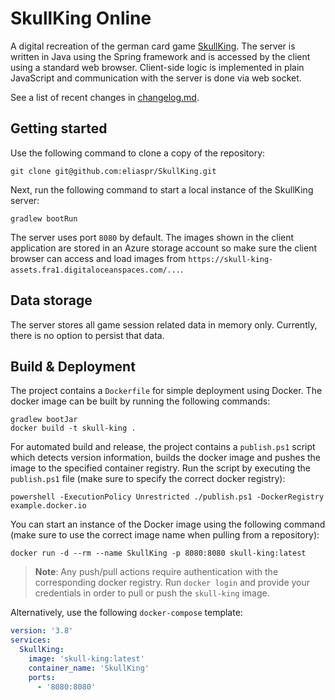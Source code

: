 # SkullKing Online

A digital recreation of the german card game [SkullKing](https://www.schmidtspiele.de/details/produkt/skull-king.html). The server is written in Java using the Spring framework and is accessed by the client using a standard web browser. Client-side logic is implemented in plain JavaScript and communication with the server is done via web socket.

See a list of recent changes in [changelog.md](./changelog.md).

## Getting started

Use the following command to clone a copy of the repository:

```shell
git clone git@github.com:eliaspr/SkullKing.git
```

Next, run the following command to start a local instance of the SkullKing server:

```shell
gradlew bootRun
```

The server uses port `8080` by default. The images shown in the client application are stored in an Azure storage account so make sure the client browser can access and load images from `https://skull-king-assets.fra1.digitaloceanspaces.com/...`.

## Data storage

The server stores all game session related data in memory only. Currently, there is no option to persist that data.

## Build & Deployment

The project contains a `Dockerfile` for simple deployment using Docker. The docker image can be built by running the following commands:

```shell
gradlew bootJar
docker build -t skull-king .
```

For automated build and release, the project contains a `publish.ps1` script which detects version information, builds the docker image and pushes the image to the specified container registry. Run the script by executing the `publish.ps1` file (make sure to specify the correct docker registry):

```shell
powershell -ExecutionPolicy Unrestricted ./publish.ps1 -DockerRegistry example.docker.io
```

You can start an instance of the Docker image using the following command (make sure to use the correct image name when pulling from a repository):

```shell
docker run -d --rm --name SkullKing -p 8080:8080 skull-king:latest
```

> **Note**: Any push/pull actions require authentication with the corresponding docker registry. Run `docker login` and provide your credentials in order to pull or push the `skull-king` image.

Alternatively, use the following `docker-compose` template:

```yaml
version: '3.8'
services:
  SkullKing:
    image: 'skull-king:latest'
    container_name: 'SkullKing'
    ports:
      - '8080:8080'
```
